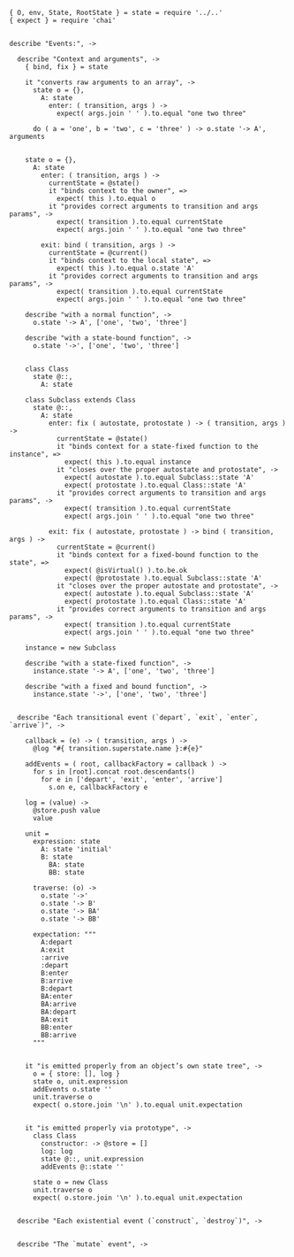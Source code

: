     { O, env, State, RootState } = state = require '../..'
    { expect } = require 'chai'


    describe "Events:", ->

      describe "Context and arguments", ->
        { bind, fix } = state

        it "converts raw arguments to an array", ->
          state o = {},
            A: state
              enter: ( transition, args ) ->
                expect( args.join ' ' ).to.equal "one two three"

          do ( a = 'one', b = 'two', c = 'three' ) -> o.state '-> A', arguments


        state o = {},
          A: state
            enter: ( transition, args ) ->
              currentState = @state()
              it "binds context to the owner", =>
                expect( this ).to.equal o
              it "provides correct arguments to transition and args params", ->
                expect( transition ).to.equal currentState
                expect( args.join ' ' ).to.equal "one two three"

            exit: bind ( transition, args ) ->
              currentState = @current()
              it "binds context to the local state", =>
                expect( this ).to.equal o.state 'A'
              it "provides correct arguments to transition and args params", ->
                expect( transition ).to.equal currentState
                expect( args.join ' ' ).to.equal "one two three"

        describe "with a normal function", ->
          o.state '-> A', ['one', 'two', 'three']

        describe "with a state-bound function", ->
          o.state '->', ['one', 'two', 'three']


        class Class
          state @::,
            A: state

        class Subclass extends Class
          state @::,
            A: state
              enter: fix ( autostate, protostate ) -> ( transition, args ) ->
                currentState = @state()
                it "binds context for a state-fixed function to the instance", =>
                  expect( this ).to.equal instance
                it "closes over the proper autostate and protostate", ->
                  expect( autostate ).to.equal Subclass::state 'A'
                  expect( protostate ).to.equal Class::state 'A'
                it "provides correct arguments to transition and args params", ->
                  expect( transition ).to.equal currentState
                  expect( args.join ' ' ).to.equal "one two three"

              exit: fix ( autostate, protostate ) -> bind ( transition, args ) ->
                currentState = @current()
                it "binds context for a fixed-bound function to the state", =>
                  expect( @isVirtual() ).to.be.ok
                  expect( @protostate ).to.equal Subclass::state 'A'
                it "closes over the proper autostate and protostate", ->
                  expect( autostate ).to.equal Subclass::state 'A'
                  expect( protostate ).to.equal Class::state 'A'
                it "provides correct arguments to transition and args params", ->
                  expect( transition ).to.equal currentState
                  expect( args.join ' ' ).to.equal "one two three"

        instance = new Subclass

        describe "with a state-fixed function", ->
          instance.state '-> A', ['one', 'two', 'three']

        describe "with a fixed and bound function", ->
          instance.state '->', ['one', 'two', 'three']


      describe "Each transitional event (`depart`, `exit`, `enter`, `arrive`)", ->

        callback = (e) -> ( transition, args ) ->
          @log "#{ transition.superstate.name }:#{e}"

        addEvents = ( root, callbackFactory = callback ) ->
          for s in [root].concat root.descendants()
            for e in ['depart', 'exit', 'enter', 'arrive']
              s.on e, callbackFactory e

        log = (value) ->
          @store.push value
          value

        unit =
          expression: state
            A: state 'initial'
            B: state
              BA: state
              BB: state

          traverse: (o) ->
            o.state '->'
            o.state '-> B'
            o.state '-> BA'
            o.state '-> BB'

          expectation: """
            A:depart
            A:exit
            :arrive
            :depart
            B:enter
            B:arrive
            B:depart
            BA:enter
            BA:arrive
            BA:depart
            BA:exit
            BB:enter
            BB:arrive
          """


        it "is emitted properly from an object’s own state tree", ->
          o = { store: [], log }
          state o, unit.expression
          addEvents o.state ''
          unit.traverse o
          expect( o.store.join '\n' ).to.equal unit.expectation


        it "is emitted properly via prototype", ->
          class Class
            constructor: -> @store = []
            log: log
            state @::, unit.expression
            addEvents @::state ''

          state o = new Class
          unit.traverse o
          expect( o.store.join '\n' ).to.equal unit.expectation


      describe "Each existential event (`construct`, `destroy`)", ->


      describe "The `mutate` event", ->


